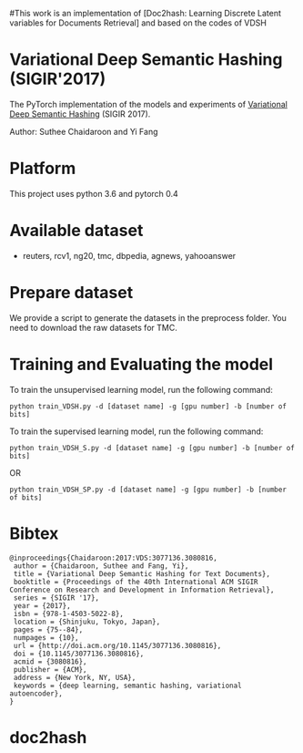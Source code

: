#This work is an implementation of [Doc2hash: Learning Discrete Latent variables for Documents Retrieval] and based on the codes of VDSH

# Variational Deep Semantic Hashing (SIGIR'2017)
The PyTorch implementation of the models and experiments of [Variational Deep Semantic Hashing](http://students.engr.scu.edu/~schaidar/paper/Variational_Deep_Hashing_for_Text_Documents.pdf) (SIGIR 2017).

Author: Suthee Chaidaroon and Yi Fang

# Platform
This project uses python 3.6 and pytorch 0.4

# Available dataset
- reuters, rcv1, ng20, tmc, dbpedia, agnews, yahooanswer

# Prepare dataset
We provide a script to generate the datasets in the preprocess folder. You need to download the raw datasets for TMC. 

# Training and Evaluating the model
To train the unsupervised learning model, run the following command:
```
python train_VDSH.py -d [dataset name] -g [gpu number] -b [number of bits]
```

To train the supervised learning model, run the following command:
```
python train_VDSH_S.py -d [dataset name] -g [gpu number] -b [number of bits]
```
OR
```
python train_VDSH_SP.py -d [dataset name] -g [gpu number] -b [number of bits]
```

# Bibtex
```
@inproceedings{Chaidaroon:2017:VDS:3077136.3080816,
 author = {Chaidaroon, Suthee and Fang, Yi},
 title = {Variational Deep Semantic Hashing for Text Documents},
 booktitle = {Proceedings of the 40th International ACM SIGIR Conference on Research and Development in Information Retrieval},
 series = {SIGIR '17},
 year = {2017},
 isbn = {978-1-4503-5022-8},
 location = {Shinjuku, Tokyo, Japan},
 pages = {75--84},
 numpages = {10},
 url = {http://doi.acm.org/10.1145/3077136.3080816},
 doi = {10.1145/3077136.3080816},
 acmid = {3080816},
 publisher = {ACM},
 address = {New York, NY, USA},
 keywords = {deep learning, semantic hashing, variational autoencoder},
}
```

# doc2hash
